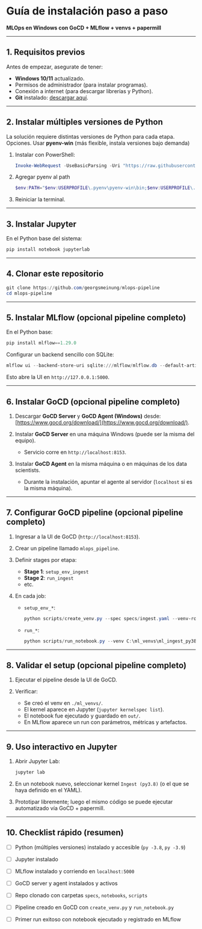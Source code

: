 # Guía de instalación paso a paso

**MLOps en Windows con GoCD + MLflow + venvs + papermill**

---

## 1. Requisitos previos

Antes de empezar, asegurate de tener:

* **Windows 10/11** actualizado.
* Permisos de administrador (para instalar programas).
* Conexión a internet (para descargar librerías y Python).
* **Git** instalado: [descargar aquí](https://git-scm.com/download/win).

---

## 2. Instalar múltiples versiones de Python

La solución requiere distintas versiones de Python para cada etapa.
Opciones. Usar **pyenv-win** (más flexible, instala versiones bajo demanda)

1. Instalar con PowerShell:

   ```powershell
   Invoke-WebRequest -UseBasicParsing -Uri "https://raw.githubusercontent.com/pyenv-win/pyenv-win/master/pyenv-win/install-pyenv-win.ps1" -OutFile "./install-pyenv-win.ps1"; &"./install-pyenv-win.ps1"
   ```
2. Agregar pyenv al path
   ```powershell
   $env:PATH="$env:USERPROFILE\.pyenv\pyenv-win\bin;$env:USERPROFILE\.pyenv\pyenv-win\shims;$env:PATH"
   ```

3. Reiniciar la terminal.

---

## 3. Instalar Jupyter

En el Python base del sistema:

```powershell
pip install notebook jupyterlab
```

---

## 4. Clonar este repositorio

```powershell
git clone https://github.com/georgsmeinung/mlops-pipeline
cd mlops-pipeline
```

---

## 5. Instalar MLflow (opcional pipeline completo)

En el Python base:

```powershell
pip install mlflow==1.29.0
```

Configurar un backend sencillo con SQLite:

```powershell
mlflow ui --backend-store-uri sqlite:///mlflow/mlflow.db --default-artifact-root ./mlruns
```

Esto abre la UI en `http://127.0.0.1:5000`.

---

## 6. Instalar GoCD (opcional pipeline completo)

1. Descargar **GoCD Server** y **GoCD Agent (Windows)** desde: [https://www.gocd.org/download/](https://www.gocd.org/download/).
2. Instalar **GoCD Server** en una máquina Windows (puede ser la misma del equipo).

   * Servicio corre en `http://localhost:8153`.
3. Instalar **GoCD Agent** en la misma máquina o en máquinas de los data scientists.

   * Durante la instalación, apuntar el agente al servidor (`localhost` si es la misma máquina).

---

## 7. Configurar GoCD pipeline (opcional pipeline completo)

1. Ingresar a la UI de GoCD (`http://localhost:8153`).
2. Crear un pipeline llamado `mlops_pipeline`.
3. Definir stages por etapa:

   * **Stage 1**: `setup_env_ingest`
   * **Stage 2**: `run_ingest`
   * etc.
4. En cada job:

   * `setup_env_*`:

     ```powershell
     python scripts/create_venv.py --spec specs/ingest.yaml --venv-root C:\ml_venvs
     ```
   * `run_*`:

     ```powershell
     python scripts/run_notebook.py --venv C:\ml_venvs\ml_ingest_py38 --notebook notebooks/ingest.ipynb --output out/ingest_out.ipynb --params-file params/ingest_params.yaml
     ```

---

## 8. Validar el setup (opcional pipeline completo)

1. Ejecutar el pipeline desde la UI de GoCD.
2. Verificar:

   * Se creó el venv en `./ml_venvs/`.
   * El kernel aparece en Jupyter (`jupyter kernelspec list`).
   * El notebook fue ejecutado y guardado en `out/`.
   * En MLflow aparece un run con parámetros, métricas y artefactos.

---

## 9. Uso interactivo en Jupyter

1. Abrir Jupyter Lab:

   ```powershell
   jupyter lab
   ```
2. En un notebook nuevo, seleccionar kernel `Ingest (py3.8)` (o el que se haya definido en el YAML).
3. Prototipar libremente; luego el mismo código se puede ejecutar automatizado vía GoCD + papermill.

---

## 10. Checklist rápido (resumen)

* [ ] Python (múltiples versiones) instalado y accesible (`py -3.8`, `py -3.9`)
* [ ] Jupyter instalado
* [ ] MLflow instalado y corriendo en `localhost:5000`
* [ ] GoCD server y agent instalados y activos
* [ ] Repo clonado con carpetas `specs`, `notebooks`, `scripts`
* [ ] Pipeline creado en GoCD con `create_venv.py` y `run_notebook.py`
* [ ] Primer run exitoso con notebook ejecutado y registrado en MLflow

